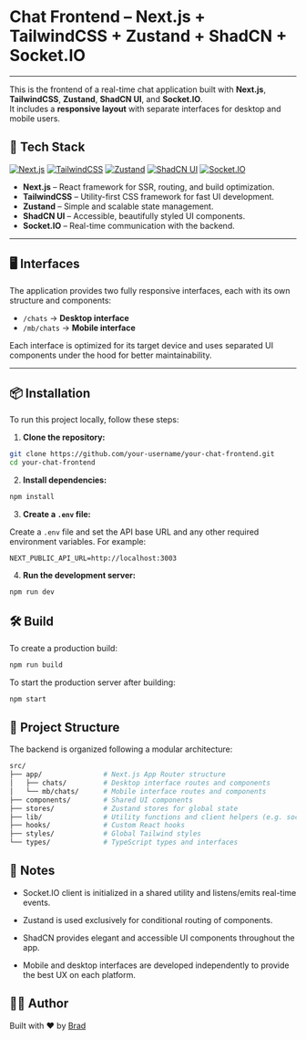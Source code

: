 # Chat Frontend – Next.js + TailwindCSS + Zustand + ShadCN + Socket.IO

---

This is the frontend of a real-time chat application built with **Next.js**, **TailwindCSS**, **Zustand**, **ShadCN UI**, and **Socket.IO**.  
It includes a **responsive layout** with separate interfaces for desktop and mobile users.

## 🚀 Tech Stack

[![Next.js](https://img.shields.io/badge/Next.js-000000?style=for-the-badge&logo=next.js&logoColor=white)](https://nextjs.org/)
[![TailwindCSS](https://img.shields.io/badge/TailwindCSS-06B6D4?style=for-the-badge&logo=tailwindcss&logoColor=white)](https://tailwindcss.com/)
[![Zustand](https://img.shields.io/badge/Zustand-000000?style=for-the-badge&logo=zustand&logoColor=white)](https://github.com/pmndrs/zustand)
[![ShadCN UI](https://img.shields.io/badge/ShadCN_UI-blueviolet?style=for-the-badge)](https://ui.shadcn.dev/)
[![Socket.IO](https://img.shields.io/badge/Socket.IO-010101?style=for-the-badge&logo=socket.io&logoColor=white)](https://socket.io/)

- **Next.js** – React framework for SSR, routing, and build optimization.
- **TailwindCSS** – Utility-first CSS framework for fast UI development.
- **Zustand** – Simple and scalable state management.
- **ShadCN UI** – Accessible, beautifully styled UI components.
- **Socket.IO** – Real-time communication with the backend.

---

## 🖥️ Interfaces

The application provides two fully responsive interfaces, each with its own structure and components:

- `/chats` → **Desktop interface**
- `/mb/chats` → **Mobile interface**

Each interface is optimized for its target device and uses separated UI components under the hood for better maintainability.

---

## 📦 Installation

To run this project locally, follow these steps:

1. **Clone the repository:**

```bash
git clone https://github.com/your-username/your-chat-frontend.git
cd your-chat-frontend
```

2. **Install dependencies:**

```bash
npm install
```

3. **Create a `.env` file:**

Create a `.env` file and set the API base URL and any other required environment variables. For example:

```env
NEXT_PUBLIC_API_URL=http://localhost:3003
```

4. **Run the development server:**

```bash
npm run dev
```

## 🛠️ Build

To create a production build:

```bash
npm run build
```

To start the production server after building:

```bash
npm start
```

## 📁 Project Structure

The backend is organized following a modular architecture:

```bash
src/
├── app/               # Next.js App Router structure
│   ├── chats/         # Desktop interface routes and components
│   └── mb/chats/      # Mobile interface routes and components
├── components/        # Shared UI components
├── stores/            # Zustand stores for global state
├── lib/               # Utility functions and client helpers (e.g. socket)
├── hooks/             # Custom React hooks
├── styles/            # Global Tailwind styles
└── types/             # TypeScript types and interfaces
```

## 📌 Notes

- Socket.IO client is initialized in a shared utility and listens/emits real-time events.

- Zustand is used exclusively for conditional routing of components.

- ShadCN provides elegant and accessible UI components throughout the app.

- Mobile and desktop interfaces are developed independently to provide the best UX on each platform.

## 👨‍💻 Author

Built with ❤️ by [Brad](https://github.com/BradMoyetones)
